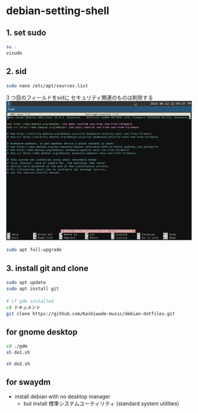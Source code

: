 # debian-setting-shell

## 1. set sudo
```sh
su -
visudo
```

## 2. sid
```sh
sudo nano /etc/apt/sources.list
```
3 つ目のフィールドをsidに
セキュリティ関連のものは削除する
![](./list.png)


```sh
sudo apt full-upgrade
```

## 3. install git and clone
```sh
sudo apt update
sudo apt install git

# if gdm installed
cd ドキュメント
git clone https://github.com/Kashiwade-music/debian-dotfiles.git
```

## for gnome desktop

```sh
cd ./gdm
sh do1.sh
```

```sh
sh do2.sh
```

## for swaydm
- install debian with no desktop manager
  - but install 標準システムユーティリティ (standard system utilities)



